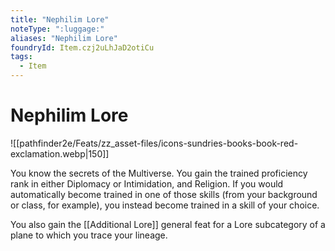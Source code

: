 ```yaml
---
title: "Nephilim Lore"
noteType: ":luggage:"
aliases: "Nephilim Lore"
foundryId: Item.czj2uLhJaD2otiCu
tags:
  - Item
---
```


# Nephilim Lore
![[pathfinder2e/Feats/zz_asset-files/icons-sundries-books-book-red-exclamation.webp|150]]

You know the secrets of the Multiverse. You gain the trained proficiency rank in either Diplomacy or Intimidation, and Religion. If you would automatically become trained in one of those skills (from your background or class, for example), you instead become trained in a skill of your choice.

You also gain the [[Additional Lore]] general feat for a Lore subcategory of a plane to which you trace your lineage.
